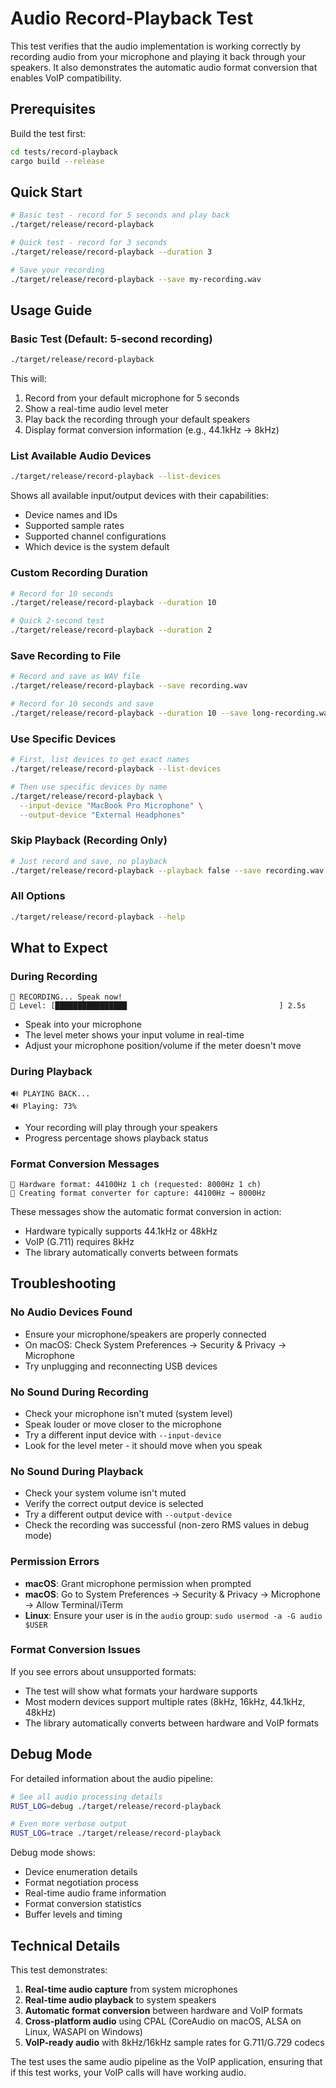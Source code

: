 # Audio Record-Playback Test

This test verifies that the audio implementation is working correctly by recording audio from your microphone and playing it back through your speakers. It also demonstrates the automatic audio format conversion that enables VoIP compatibility.

## Prerequisites

Build the test first:
```bash
cd tests/record-playback
cargo build --release
```

## Quick Start

```bash
# Basic test - record for 5 seconds and play back
./target/release/record-playback

# Quick test - record for 3 seconds
./target/release/record-playback --duration 3

# Save your recording
./target/release/record-playback --save my-recording.wav
```

## Usage Guide

### Basic Test (Default: 5-second recording)
```bash
./target/release/record-playback
```
This will:
1. Record from your default microphone for 5 seconds
2. Show a real-time audio level meter
3. Play back the recording through your default speakers
4. Display format conversion information (e.g., 44.1kHz → 8kHz)

### List Available Audio Devices
```bash
./target/release/record-playback --list-devices
```
Shows all available input/output devices with their capabilities:
- Device names and IDs
- Supported sample rates
- Supported channel configurations
- Which device is the system default

### Custom Recording Duration
```bash
# Record for 10 seconds
./target/release/record-playback --duration 10

# Quick 2-second test
./target/release/record-playback --duration 2
```

### Save Recording to File
```bash
# Record and save as WAV file
./target/release/record-playback --save recording.wav

# Record for 10 seconds and save
./target/release/record-playback --duration 10 --save long-recording.wav
```

### Use Specific Devices
```bash
# First, list devices to get exact names
./target/release/record-playback --list-devices

# Then use specific devices by name
./target/release/record-playback \
  --input-device "MacBook Pro Microphone" \
  --output-device "External Headphones"
```

### Skip Playback (Recording Only)
```bash
# Just record and save, no playback
./target/release/record-playback --playback false --save recording.wav
```

### All Options
```bash
./target/release/record-playback --help
```

## What to Expect

### During Recording
```
🎤 RECORDING... Speak now!
🎤 Level: [████████████████                                  ] 2.5s
```
- Speak into your microphone
- The level meter shows your input volume in real-time
- Adjust your microphone position/volume if the meter doesn't move

### During Playback
```
🔊 PLAYING BACK...
🔊 Playing: 73%
```
- Your recording will play through your speakers
- Progress percentage shows playback status

### Format Conversion Messages
```
🎵 Hardware format: 44100Hz 1 ch (requested: 8000Hz 1 ch)
📐 Creating format converter for capture: 44100Hz → 8000Hz
```
These messages show the automatic format conversion in action:
- Hardware typically supports 44.1kHz or 48kHz
- VoIP (G.711) requires 8kHz
- The library automatically converts between formats

## Troubleshooting

### No Audio Devices Found
- Ensure your microphone/speakers are properly connected
- On macOS: Check System Preferences → Security & Privacy → Microphone
- Try unplugging and reconnecting USB devices

### No Sound During Recording
- Check your microphone isn't muted (system level)
- Speak louder or move closer to the microphone
- Try a different input device with `--input-device`
- Look for the level meter - it should move when you speak

### No Sound During Playback
- Check your system volume isn't muted
- Verify the correct output device is selected
- Try a different output device with `--output-device`
- Check the recording was successful (non-zero RMS values in debug mode)

### Permission Errors
- **macOS**: Grant microphone permission when prompted
- **macOS**: Go to System Preferences → Security & Privacy → Microphone → Allow Terminal/iTerm
- **Linux**: Ensure your user is in the `audio` group: `sudo usermod -a -G audio $USER`

### Format Conversion Issues
If you see errors about unsupported formats:
- The test will show what formats your hardware supports
- Most modern devices support multiple rates (8kHz, 16kHz, 44.1kHz, 48kHz)
- The library automatically converts between hardware and VoIP formats

## Debug Mode

For detailed information about the audio pipeline:
```bash
# See all audio processing details
RUST_LOG=debug ./target/release/record-playback

# Even more verbose output
RUST_LOG=trace ./target/release/record-playback
```

Debug mode shows:
- Device enumeration details
- Format negotiation process
- Real-time audio frame information
- Format conversion statistics
- Buffer levels and timing

## Technical Details

This test demonstrates:
1. **Real-time audio capture** from system microphones
2. **Real-time audio playback** to system speakers
3. **Automatic format conversion** between hardware and VoIP formats
4. **Cross-platform audio** using CPAL (CoreAudio on macOS, ALSA on Linux, WASAPI on Windows)
5. **VoIP-ready audio** with 8kHz/16kHz sample rates for G.711/G.729 codecs

The test uses the same audio pipeline as the VoIP application, ensuring that if this test works, your VoIP calls will have working audio.